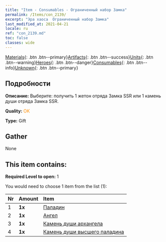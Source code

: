```yaml
---
title: "Item - Consumables - Ограниченный набор Замка"
permalink: /Items/con_2139/
excerpt: "Эра хаоса  Ограниченный набор Замка"
last_modified_at: 2021-04-21
locale: ru
ref: "con_2139.md"
toc: false
classes: wide
---
```

 [Materials](/ru/Items/){: .btn .btn--primary}[Artifacts](/ru/Items/Artifacts/){: .btn .btn--success}[Units](/ru/Items/Units/){: .btn .btn--warning}[Heroes](/ru/Items/Heroes/){: .btn .btn--danger}[Consumables](/ru/Items/Consumables/){: .btn .btn--info}[Unknown](/ru/Items/Unknown/){: .btn .btn--primary}

## Подробности
 **Описание:** Выберите: получить 1 жетон отряда Замка SSR или 1 камень души отряда Замка SSR.

 **Quality:** <span style="color: #FF8C00">OK</span>

 **Type:** Gift

## Gather

  None

## This item contains:

 **Required Level to open:** 1

 You would need to choose 1 item from the list (1):

  | Nr | Amount |     Item    |
  |:---|:-------|:------------|
  | 1 |  **1x** | [Паладин](/ru/Items/unt_197/) |  | 
  | 2 |  **1x** | [Ангел](/ru/Items/unt_196/) |  | 
  | 3 |  **1x** | [Камень души архангела](/ru/Items/unt_288/) |  | 
  | 4 |  **1x** | [Камень души высшего паладина](/ru/Items/unt_289/) |  | 
